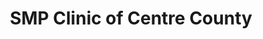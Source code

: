 ---
title: "SMP Clinic of Centre County"
url: /state-college/smp-clinic-of-centre-county/
shop: tattoo
---